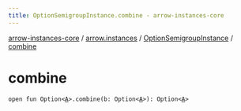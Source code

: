```yaml
---
title: OptionSemigroupInstance.combine - arrow-instances-core
---
```


[arrow-instances-core](../../index.html) / [arrow.instances](../index.html) / [OptionSemigroupInstance](index.html) / [combine](./combine.html)

# combine

`open fun Option<`[`A`](index.html#A)`>.combine(b: Option<`[`A`](index.html#A)`>): Option<`[`A`](index.html#A)`>`